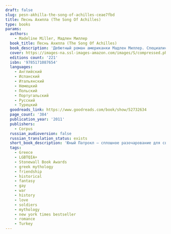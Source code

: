 ```yaml
---
draft: false
slug: pesn-akhilla-the-song-of-achilles-ceae7fbd
title: Песнь Ахилла (The Song Of Achilles)
type: books
params:
  authors:
    - Madeline Miller, Мадлен Миллер
  book_title: Песнь Ахилла (The Song Of Achilles)
  book_description: 'Дебютный роман американки Мадлен Миллер. Специалиста по античной культуре. Очаровал не только читателей и критиков, но и коллег-писателей. Юный Патрокл — сплошное разочарование для своего отца: мало того что слишком хил и робок, так еще и нечаянно убивает сверстника. В ссылке при дворе царя Пелея он встречает неотразимого Ахилла, и вместе они вступают на трудный путь в легенду — путь дружбы, любви и жестоких испытаний. A thrilling, profoundly moving, and utterly unique retelling of the legend of Achilles and the Trojan War from the bestselling author of Circe. A tale of gods, kings, immortal fame, and the human heart, The Song of Achillesis a dazzling literary feat that brilliantly reimagines Homer’s enduring masterwork, The Iliad. An action-packed adventure, an epic love story, a marvelously conceived and executed page-turner, Miller’s monumental debut novel has already earned resounding acclaim from some of contemporary fiction’s brightest lights—and fans of Mary Renault, Bernard Cornwell, Steven Pressfield, and Colleen McCullough’s Masters of Rome series will delight in this unforgettable journey back to ancient Greece in the Age of Heroes.'
  cover: https://images-na.ssl-images-amazon.com/images/S/compressed.photo.goodreads.com/books/1570891752l/52732634.jpg
  editions count: '221'
  isbn: '9785171087654'
  languages:
    - Английский
    - Испанский
    - Итальянский
    - Немецкий
    - Польский
    - Португальский
    - Русский
    - Турецкий
  goodreads_link: https://www.goodreads.com/book/show/52732634
  page_count: '384'
  publication_year: '2011'
  publishers:
    - Corpus
  russian_audioversion: false
  russian_translation_status: exists
  short_book_description: 'Юный Патрокл — сплошное разочарование для своего отца: мало того что слишком хил и робок, так еще и нечаянно убивает сверстника..'
  tags:
    - Greece
    - LGBTQIA+
    - Stonewall Book Awards
    - greek mythology
    - friendship
    - historical
    - fantasy
    - gay
    - war
    - history
    - love
    - soldiers
    - mythology
    - new york times bestseller
    - romance
    - Turkey
---
```


